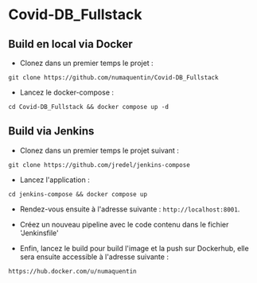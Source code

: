 # Covid-DB_Fullstack

## Build en local via Docker

- Clonez dans un premier temps le projet :

```git clone https://github.com/numaquentin/Covid-DB_Fullstack```

- Lancez le docker-compose :

```cd Covid-DB_Fullstack && docker compose up -d```

## Build via Jenkins

- Clonez dans un premier temps le projet suivant : 

```git clone https://github.com/jredel/jenkins-compose```

- Lancez l'application : 

```cd jenkins-compose && docker compose up```

- Rendez-vous ensuite à l'adresse suivante : `http://localhost:8001`.

- Créez un nouveau pipeline avec le code contenu dans le fichier 'Jenkinsfile'

- Enfin, lancez le build pour build l'image et la push sur Dockerhub, elle sera ensuite accessible à l'adresse suivante : 

`https://hub.docker.com/u/numaquentin`
